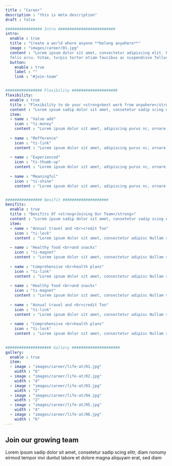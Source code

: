 ```yaml
---
title : "Career"
description : "this is meta description"
draft : false

################ Intro #########################
intro:
  enable : true
  title : "Create a world where anyone **belong anywhere**"
  image : "images/career/01.jpg"
  content : "Lorem ipsum dolor sit amet, consectetur adipiscing elit. Purus nc, ornare sem egestas sit purus
  felis arcu. Vitae, turpis tortor etiam faucibus ac suspendisse Tellus.Habit building in essential steps choose habit Good Things Start building habit with Habitify on platform to new"
  button:
    enable : true
    label : ""
    link : "#join-team"


################ Flexibility ####################
flexibility:
  enable : true
  title : "Flexibility to do your <strong>best work from anywhere</strong>"
  content : "Lorem ipsum sadip dolor sit amet, consetetur sadip scing elitr, diam nonumy eirmod tempor invi duntut labore et dolore magna aliquyam erat, sed diam"
  item:
  - name : "Value add"
    icon : "ti-money"
    content : "Lorem ipsum dolor sit amet, adipiscing purus nc, ornare sem egestas sit purus felis arcu. Vitae, turpis tortor faucibus ac suspendisse. Habit building inessential steps choose habit Good Things Start building something."
    
  - name : "Refference"
    icon : "ti-link"
    content : "Lorem ipsum dolor sit amet, adipiscing purus nc, ornare sem egestas sit purus felis arcu. Vitae, turpis tortor faucibus ac suspendisse. Habit building inessential steps choose habit Good Things Start building something."
    
  - name : "Experienced"
    icon : "ti-thumb-up"
    content : "Lorem ipsum dolor sit amet, adipiscing purus nc, ornare sem egestas sit purus felis arcu. Vitae, turpis tortor faucibus ac suspendisse. Habit building inessential steps choose habit Good Things Start building something."
    
  - name : "Meaningful"
    icon : "ti-shine"
    content : "Lorem ipsum dolor sit amet, adipiscing purus nc, ornare sem egestas sit purus felis arcu. Vitae, turpis tortor faucibus ac suspendisse. Habit building inessential steps choose habit Good Things Start building something."


################ Benifit ####################
benifits:
  enable : true
  title : "Benifits Of <strong>Joining Our Team</strong>"
  content : "Lorem ipsum sadip dolor sit amet, consetetur sadip scing elitr, diam nonumy eirmod tempor invi duntut labore et dolore magna aliquyam erat, sed diam"
  item:
  - name : "Annual travel and <br>credit Too"
    icon : "ti-lock"
    content : "Lorem ipsum dolor sit amet, consectetur adipisc Nullam sit vel egestas in. Duis orci, suspendisse nec phasellus sapien natoque "
    
  - name : "Healthy food <br>and snacks"
    icon : "ti-magnet"
    content : "Lorem ipsum dolor sit amet, consectetur adipisc Nullam sit vel egestas in. Duis orci, suspendisse nec phasellus sapien natoque "
    
  - name : "Comprehensive <br>health plans"
    icon : "ti-link"
    content : "Lorem ipsum dolor sit amet, consectetur adipisc Nullam sit vel egestas in. Duis orci, suspendisse nec phasellus sapien natoque "
    
  - name : "Healthy food <br>and snacks"
    icon : "ti-magnet"
    content : "Lorem ipsum dolor sit amet, consectetur adipisc Nullam sit vel egestas in. Duis orci, suspendisse nec phasellus sapien natoque "
    
  - name : "Annual travel and <br>credit Too"
    icon : "ti-link"
    content : "Lorem ipsum dolor sit amet, consectetur adipisc Nullam sit vel egestas in. Duis orci, suspendisse nec phasellus sapien natoque "
    
  - name : "Comprehensive <br>health plans"
    icon : "ti-lock"
    content : "Lorem ipsum dolor sit amet, consectetur adipisc Nullam sit vel egestas in. Duis orci, suspendisse nec phasellus sapien natoque "
    

#################### Gallery #####################
gallery:
  enable : true
  item:
  - image : "images/career/life-at/01.jpg"
    width : "6"
  - image : "images/career/life-at/02.jpg"
    width : "4"
  - image : "images/career/life-at/03.jpg"
    width : "2"
  - image : "images/career/life-at/04.jpg"
    width : "2"
  - image : "images/career/life-at/05.jpg"
    width : "4"
  - image : "images/career/life-at/06.jpg"
    width : "6"
---
```


## Join our **growing team**
Lorem ipsum sadip dolor sit amet, consetetur sadip scing elitr, diam nonumy eirmod tempor invi duntut labore
et dolore magna aliquyam erat, sed diam